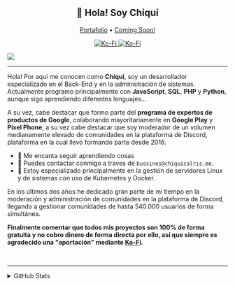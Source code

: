
<h2 align="center">👋 Hola! Soy Chiqui</h2>
<p align="center">
  <a href="http://chiquicalris.me">Portafolio</a> •
  <a href="http://chiquicalris.me">Coming Soon!</a>
</p>

<p align="center">
<a href="">
   <img src="https://komarev.com/ghpvc/?username=chiquidev&color=596AEA" alt="Ko-Fi" />
</a>
<a href="">
   <img src="https://img.shields.io/badge/-Support%20me-596AEA" alt="Ko-Fi" />
</a>
</p>


![](https://hit.yhype.me/github/profile?user_id=38810865)

---
Hola! Por aquí me conocen como **Chiqui**, soy un desarrollador especializado en el Back-End y en la administración de sistemas.  Actualmente programo principalmente con **JavaScript**, **SQL**, **PHP** y **Python**, aunque sigo aprendiendo diferentes lenguajes...

A su vez, cabe destacar que formo parte del **programa de expertos de productos de Google**, colaborando mayoritariamente en **Google Play** y **Pixel Phone**, a su vez cabe destacar que soy moderador de un volumen medianamente elevado de comunidades en la plataforma de Discord, plataforma en la cual llevo formando parte desde 2016.

- 🌴 Me encanta seguir aprendiendo cosas
- 🌿 Puedes contactar conmigo a traves de `bussines@chiquicalris.me`.
- 🔌 Estoy especializado principalmente en la gestión de servidores Linux y de sistemas con uso de Kubernetes y Docker.

En los últimos dos años he dedicado gran parte de mi tiempo en la moderación y administración de comunidades en la plataforma de Discord, llegando a gestionar comunidades de hasta 540.000 usuarios de forma simultánea.

**Finalmente comentar que todos mis proyectos son 100% de forma gratuita y no cobro dinero de forma directa por ello, así que siempre es agradecido una "aportación" mediante [Ko-Fi](https://ko-fi.com/chiquidev).**

<br>

---
<details>
<summary>GitHub Stats</summary>
<br>
 
![Metrics](https://metrics.lecoq.io/chiquidev?template=classic&base.repositories=0&base.metadata=0&languages=1&languages.colors=github&languages.threshold=0%25&config.timezone=Europe%2FMadrid&config.animated=true)
